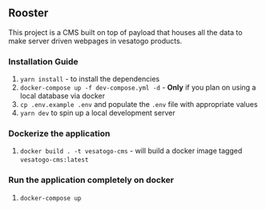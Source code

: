 ## Rooster

This project is a CMS built on top of payload that houses all the data to make server driven webpages in vesatogo products.

### Installation Guide

1. `yarn install` - to install the dependencies
2. `docker-compose up -f dev-compose.yml -d` - **Only** if you plan on using a local database via docker
3. `cp .env.example .env` and populate the `.env` file with appropriate values
4. `yarn dev` to spin up a local development server

### Dockerize the application

1. `docker build . -t vesatogo-cms` - will build a docker image tagged `vesatogo-cms:latest`

### Run the application completely on docker

1. `docker-compose up`
